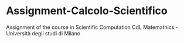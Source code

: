 # Assignment-Calcolo-Scientifico
Assignment of the course in Scientific Computation
CdL Matemathics - Università degli studi di Milano
